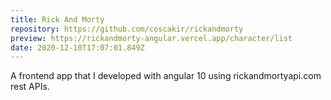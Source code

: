 ```yaml
---
title: Rick And Morty
repository: https://github.com/coscakir/rickandmorty
preview: https://rickandmorty-angular.vercel.app/character/list
date: 2020-12-10T17:07:01.849Z
---
```

A frontend app that I developed with angular 10 using rickandmortyapi.com rest APIs.